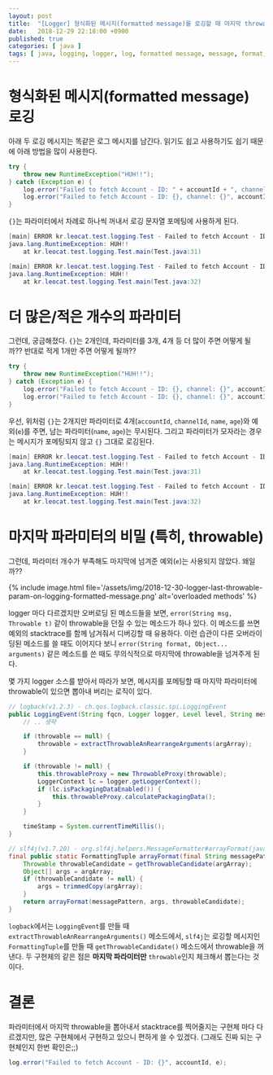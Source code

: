 ```yaml
---
layout: post
title:  "[Logger] 형식화된 메시지(formatted message)를 로깅할 때 마지막 throwable(exception) 파라미터에 관해"
date:   2018-12-29 22:18:00 +0900
published: true
categories: [ java ]
tags: [ java, logging, logger, log, formatted message, message, format, parameter, param, argument, arg, throwable, exception, stacktrace ]
---
```


# 형식화된 메시지(formatted message) 로깅

아래 두 로깅 메시지는 똑같은 로그 메시지를 남긴다. 읽기도 쉽고 사용하기도 쉽기 때문에 아래 방법을 많이 사용한다.

```java
try {
    throw new RuntimeException("HUH!!");
} catch (Exception e) {
    log.error("Failed to fetch Account - ID: " + accountId + ", channel: " + channelId, e);
    log.error("Failed to fetch Account - ID: {}, channel: {}", accountId, channelId, e);
}
```

`{}`는 파라미터에서 차례로 하나씩 꺼내서 로깅 문자열 포메팅에 사용하게 된다.

```java
[main] ERROR kr.leocat.test.logging.Test - Failed to fetch Account - ID: 123, channel: 456
java.lang.RuntimeException: HUH!!
	at kr.leocat.test.logging.Test.main(Test.java:31)

[main] ERROR kr.leocat.test.logging.Test - Failed to fetch Account - ID: 123, channel: 456
java.lang.RuntimeException: HUH!!
	at kr.leocat.test.logging.Test.main(Test.java:32)
```


# 더 많은/적은 개수의 파라미터

그런데, 궁금해졌다. `{}`는 2개인데, 파라미터를 3개, 4개 등 더 많이 주면 어떻게 될까?? 반대로 적게 1개만 주면 어떻게 될까??

```java
try {
    throw new RuntimeException("HUH!!");
} catch (Exception e) {
    log.error("Failed to fetch Account - ID: {}, channel: {}", accountId, channelId, name, age, e);
    log.error("Failed to fetch Account - ID: {}, channel: {}", accountId, e);
}

```

우선, 위처럼 `{}`는 2개지만 파라미터로 4개(`accountId`, `channelId`, `name`, `age`)와 예외(`e`)를 주면, 남는 파라미터(`name`, `age`)는 무시된다. 그리고 파라미터가 모자라는 경우는 메시지가 포메팅되지 않고 `{}` 그대로 로깅된다.

```java
[main] ERROR kr.leocat.test.logging.Test - Failed to fetch Account - ID: 123, channel: 456
java.lang.RuntimeException: HUH!!
	at kr.leocat.test.logging.Test.main(Test.java:31)

[main] ERROR kr.leocat.test.logging.Test - Failed to fetch Account - ID: 123, channel: {}
java.lang.RuntimeException: HUH!!
	at kr.leocat.test.logging.Test.main(Test.java:32)
```


# 마지막 파라미터의 비밀 (특히, throwable)

그런데, 파라미터 개수가 부족해도 마지막에 넘겨준 예외(`e`)는 사용되지 않았다. 왜일까??

{% include image.html file='/assets/img/2018-12-30-logger-last-throwable-param-on-logging-formatted-message.png' alt='overloaded methods' %}

logger 마다 다르겠지만 오버로딩 된 메소드들을 보면, `error(String msg, Throwable t)` 같이 throwable을 던질 수 있는 메소드가 하나 있다. 이 메소드를 쓰면 예외의 stacktrace를 함께 남겨줘서 디버깅할 때 유용하다. 이런 습관이 다른 오버라이딩된 메소드를 쓸 때도 이어지다 보니 `error(String format, Object... arguments)` 같은 메소드를 쓴 때도 무의식적으로 마지막에 throwable을 넘겨주게 된다.

몇 가지 logger 소스를 받아서 따라가 보면, 메시지를 포메팅할 때 마지막 파라미터에 throwable이 있으면 뽑아내 버리는 로직이 있다.

```java
// logback(v1.2.3) - ch.qos.logback.classic.spi.LoggingEvent
public LoggingEvent(String fqcn, Logger logger, Level level, String message, Throwable throwable, Object[] argArray) {
    // .. 생략

    if (throwable == null) {
        throwable = extractThrowableAnRearrangeArguments(argArray);
    }

    if (throwable != null) {
        this.throwableProxy = new ThrowableProxy(throwable);
        LoggerContext lc = logger.getLoggerContext();
        if (lc.isPackagingDataEnabled()) {
            this.throwableProxy.calculatePackagingData();
        }
    }

    timeStamp = System.currentTimeMillis();
}

// slf4j(v1.7.20) - org.slf4j.helpers.MessageFormatter#arrayFormat(java.lang.String, java.lang.Object[])
final public static FormattingTuple arrayFormat(final String messagePattern, final Object[] argArray) {
    Throwable throwableCandidate = getThrowableCandidate(argArray);
    Object[] args = argArray;
    if (throwableCandidate != null) {
        args = trimmedCopy(argArray);
    }
    return arrayFormat(messagePattern, args, throwableCandidate);
}
```

`logback`에서는 `LoggingEvent`를 만들 때 `extractThrowableAnRearrangeArguments()` 메소드에서, `slf4j`는 로깅할 메시지인 `FormattingTuple`를 만들 때 `getThrowableCandidate()` 메소드에서 throwable을 꺼낸다. 두 구현체의 같은 점은 **마지막 파라미터만** `throwable`인지 체크해서 뽑는다는 것이다.


# 결론

파라미터에서 마지막 throwable을 뽑아내서 stacktrace를 찍어줄지는 구현체 마다 다르겠지만, 많은 구현체에서 구현하고 있으니 편하게 쓸 수 있겠다. (그래도 진짜 되는 구현체인지 한번 확인은;;)

```java
log.error("Failed to fetch Account - ID: {}", accountId, e);
```
